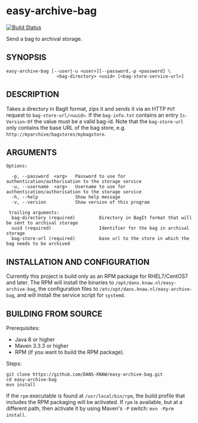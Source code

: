 easy-archive-bag
================
[![Build Status](https://travis-ci.org/DANS-KNAW/easy-archive-bag.svg?branch=master)](https://travis-ci.org/DANS-KNAW/easy-archive-bag)

Send a bag to archival storage.


SYNOPSIS
--------

    easy-archive-bag [--user|-u <user>][--password,-p <password] \
                       <bag-directory> <uuid> [<bag-store-service-url>]


DESCRIPTION
-----------

Takes a directory in BagIt format, zips it and sends it via an HTTP `PUT` request to 
`bag-store-url/<uuid>`. If the `bag-info.txt` contains an entry `Is-Version-Of` the
value must be a valid bag-id. Note that the `bag-store-url` only contains the base
URL of the bag store, e.g. `http://myarchive/bagstores/mybagstore`.


ARGUMENTS
---------

    Options:

      -p, --password  <arg>   Password to use for authentication/authorisation to the storage service
      -u, --username  <arg>   Username to use for authentication/authorisation to the storage service
      -h, --help              Show help message
      -v, --version           Show version of this program

     trailing arguments:
      bag-directory (required)         Directory in BagIt format that will be sent to archival storage
      uuid (required)                  Identifier for the bag in archival storage
      bag-store-url (required)         base url to the store in which the bag needs to be archived


INSTALLATION AND CONFIGURATION
------------------------------
Currently this project is build only as an RPM package for RHEL7/CentOS7 and later. The RPM will install the binaries to
`/opt/dans.knaw.nl/easy-archive-bag`, the configuration files to `/etc/opt/dans.knaw.nl/easy-archive-bag`,
and will install the service script for `systemd`.


BUILDING FROM SOURCE
--------------------

Prerequisites:

* Java 8 or higher
* Maven 3.3.3 or higher
* RPM (if you want to build the RPM package).

Steps:

    git clone https://github.com/DANS-KNAW/easy-archive-bag.git
    cd easy-archive-bag
    mvn install

If the `rpm` executable is found at `/usr/local/bin/rpm`, the build profile that includes the RPM
packaging will be activated. If `rpm` is available, but at a different path, then activate it by using
Maven's `-P` switch: `mvn -Pprm install`.
